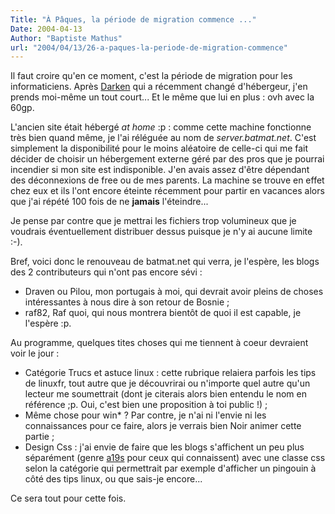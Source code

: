 ```yaml
---
Title: "À Pâques, la période de migration commence ..."
Date: 2004-04-13
Author: "Baptiste Mathus"
url: "2004/04/13/26-a-paques-la-periode-de-migration-commence"
---
```




Il faut croire qu'en ce moment, c'est la période de migration pour les
informaticiens. Après [Darken](http://psydk.org) qui a récemment changé
d'hébergeur, j'en prends moi-même un tout court... Et le même que lui en
plus : ovh avec la 60gp.

L'ancien site était hébergé *at home* :p : comme cette machine
fonctionne très bien quand même, je l'ai réléguée au nom de
*server.batmat.net*. C'est simplement la disponibilité pour le moins
aléatoire de celle-ci qui me fait décider de choisir un hébergement
externe géré par des pros que je pourrai incendier si mon site est
indisponible. J'en avais assez d'être dépendant des déconnexions de free
ou de mes parents. La machine se trouve en effet chez eux et ils l'ont
encore éteinte récemment pour partir en vacances alors que j'ai répété
100 fois de ne **jamais** l'éteindre...

Je pense par contre que je mettrai les fichiers trop volumineux que je
voudrais éventuellement distribuer dessus puisque je n'y ai aucune
limite :-).

Bref, voici donc le renouveau de batmat.net qui verra, je l'espère, les
blogs des 2 contributeurs qui n'ont pas encore sévi :

-   Draven ou Pilou, mon portugais à moi, qui devrait avoir pleins de
    choses intéressantes à nous dire à son retour de Bosnie ;
-   raf82, Raf quoi, qui nous montrera bientôt de quoi il est capable,
    je l'espère :p.

Au programme, quelques tites choses qui me tiennent à coeur devraient
voir le jour :

-   Catégorie Trucs et astuce linux : cette rubrique relaiera parfois
    les tips de linuxfr, tout autre que je découvrirai ou n'importe quel
    autre qu'un lecteur me soumettrait (dont je citerais alors bien
    entendu le nom en référence ;p. Oui, c'est bien une proposition à
    toi public !) ;
-   Même chose pour win\* ? Par contre, je n'ai ni l'envie ni les
    connaissances pour ce faire, alors je verrais bien Noir animer cette
    partie ;
-   Design Css : j'ai envie de faire que les blogs s'affichent un peu
    plus séparément (genre [a19s](http://www.application-servers.com)
    pour ceux qui connaissent) avec une classe css selon la catégorie
    qui permettrait par exemple d'afficher un pingouin à côté des tips
    linux, ou que sais-je encore...

Ce sera tout pour cette fois.

